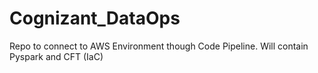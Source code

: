 # Cognizant_DataOps
Repo to connect to AWS Environment though Code Pipeline. Will contain Pyspark and CFT (IaC)
